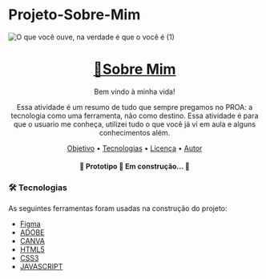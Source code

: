 # Projeto-Sobre-Mim
![O que você ouve, na verdade é que o você é  (1)](https://user-images.githubusercontent.com/104120168/191619539-38b8ce48-5b2a-4a2e-b13f-9be87f9e30f8.jpg)

<h1 align="center">
    <a href="https://isabellioliveira.github.io/Projeto-Sobre-Mim/">🔗Sobre Mim</a>
</h1>
<p align="center"> Bem vindo à minha vida!</p>
<p align="center"> Essa atividade é um resumo de tudo que sempre pregamos no PROA: a tecnologia como uma ferramenta, não como destino. Essa atividade é para que o usuario me conheça, utilizei tudo o que você já vi em aula e alguns conhecimentos além.
 </p>

<p align="center">
 <a href="objetivo.html">Objetivo</a> • 
 <a href="#tecnologias-a">Tecnologias</a> • 
 <a href="#licenc-a">Licença</a> • 
 <a href="#autor">Autor</a>
</p>


<h4 align="center"> 
	🚧   Prototipo 🚀 Em construção...  🚧
</h4>

### 🛠 Tecnologias

As seguintes ferramentas foram usadas na construção do projeto:

- [Figma](https://www.figma.com/)
- [ADOBE](https://express.adobe.com/)
- [CANVA](https://www.canva.com/)
- [HTML5](#)
- [CSS3](#)
- [JAVASCRIPT](#)

